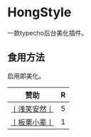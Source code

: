 # HongStyle
一款typecho后台美化插件。

## 食用方法
启用即美化。

|赞助|R|
|--|--|
|[丨浅笑安然丨](https://smilear.cn)|5|
|[丨板栗小辈丨](www.cqcttx.com)|1|